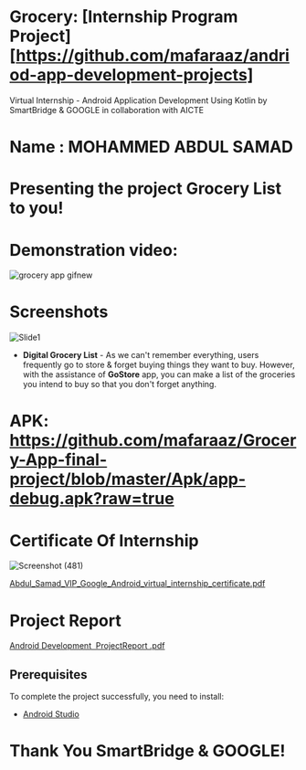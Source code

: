 # Grocery: [Internship Program Project]  [https://github.com/mafaraaz/andriod-app-development-projects]

Virtual Internship - Android Application Development Using Kotlin by SmartBridge & GOOGLE in collaboration with AICTE

# Name : MOHAMMED ABDUL SAMAD

Presenting the project  Grocery List to you!
==================================
# Demonstration video:
![grocery app gifnew](https://user-images.githubusercontent.com/98542941/191750916-5afdc6aa-c10c-46ab-9e90-cc2059978e2a.gif)



# Screenshots

![Slide1](https://user-images.githubusercontent.com/98542941/191864337-3c0b7f7b-da8d-4a19-a40c-0ce9aa6ec92d.jpg)



- <b>Digital Grocery List</b> - As we can't remember everything, users frequently go to store & forget buying  things they want to buy. However, with the assistance of <b>GoStore</b> app, you can make a list of the groceries you intend to buy so that you don't forget anything.

# APK: https://github.com/mafaraaz/Grocery-App-final-project/blob/master/Apk/app-debug.apk?raw=true

# Certificate Of Internship

![Screenshot (481)](https://github.com/mafaraaz/Grocery-App-final-project/assets/98542941/ef8468af-c4e4-471b-bc93-533d99a9c1df)

[Abdul_Samad_VIP_Google_Android_virtual_internship_certificate.pdf](https://github.com/mafaraaz/Grocery-App-final-project/files/12548477/Abdul_Samad_VIP_Google_Android_virtual_internship_certificate.pdf)

# Project Report
[Android Development  ProjectReport .pdf](https://github.com/mafaraaz/Grocery-App-final-project/files/12548487/Android.Development.ProjectReport.pdf)


Prerequisites
------------

To complete the project successfully, you need to install:
- [Android Studio](https://www.geeksforgeeks.org/guide-to-install-and-set-up-android-studio/)

# Thank You SmartBridge & GOOGLE!

